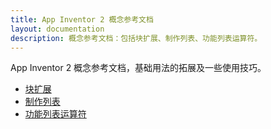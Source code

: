 ```yaml
---
title: App Inventor 2 概念参考文档
layout: documentation
description: 概念参考文档：包括块扩展、制作列表、功能列表运算符。
---
```


App Inventor 2 概念参考文档，基础用法的拓展及一些使用技巧。

* [块扩展](mutators.html)
* [制作列表](lists.html)
* [功能列表运算符](pholo.html)
